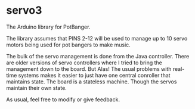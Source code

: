 # servo3
The Arduino library for PotBanger.

The library assumes that PINS 2-12 will be used to manage up to 10 servo motors being used for pot bangers to make music.

The bulk of the servo management is done from the Java controller. There are older versions of servo controllers where I tried to bring the management down 
to the board. But Alas! The usual problems with real-time systems makes it easier to just have one central conroller that maintains state. The board is a stateless machine.
Though the servos maintain their own state.

As usual, feel free to modify or give feedback.


